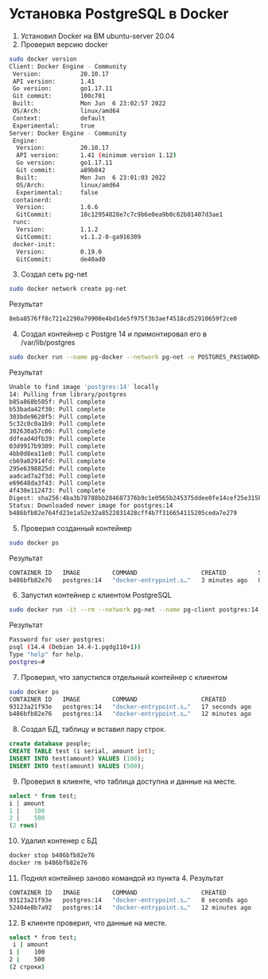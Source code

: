 # Установка PostgreSQL в Docker
1. Установил Docker на ВМ ubuntu-server 20.04
2. Проверил версию docker
```bash
sudo docker version
Client: Docker Engine - Community
 Version:           20.10.17
 API version:       1.41
 Go version:        go1.17.11
 Git commit:        100c701
 Built:             Mon Jun  6 23:02:57 2022
 OS/Arch:           linux/amd64
 Context:           default
 Experimental:      true
Server: Docker Engine - Community
 Engine:
  Version:          20.10.17
  API version:      1.41 (minimum version 1.12)
  Go version:       go1.17.11
  Git commit:       a89b842
  Built:            Mon Jun  6 23:01:03 2022
  OS/Arch:          linux/amd64
  Experimental:     false
 containerd:
  Version:          1.6.6
  GitCommit:        10c12954828e7c7c9b6e0ea9b0c02b01407d3ae1
 runc:
  Version:          1.1.2
  GitCommit:        v1.1.2-0-ga916309
 docker-init:
  Version:          0.19.0
  GitCommit:        de40ad0
```
3. Создал сеть pg-net
```bash
sudo docker network create pg-net
```
Результат
```bash
8eba8576ff8c721e2290a79900e4bd1de5f975f3b3aef4518cd52910659f2ce0
```
4. Создал контейнер с Postgre 14 и примонтировал его в /var/lib/postgres
```bash
sudo docker run --name pg-docker --network pg-net -e POSTGRES_PASSWORD=postgres -d -p 5432:5432 -v /var/lib/postgres:/var/lib/postgresql/data postgres:14
```
Результат
```bash
Unable to find image 'postgres:14' locally
14: Pulling from library/postgres
b85a868b505f: Pull complete 
b53bada42f30: Pull complete 
303bde9620f5: Pull complete 
5c32c0c0a1b9: Pull complete 
302630a57c06: Pull complete 
ddfead4dfb39: Pull complete 
03d9917b9309: Pull complete 
4bb0d8ea11e0: Pull complete 
cb69a02914fd: Pull complete 
295e6398825d: Pull complete 
aadcad7a2f3d: Pull complete 
e69648da3f43: Pull complete 
4f430e112473: Pull complete 
Digest: sha256:4ba3b78788bb284687376b9c1e0565b245375ddee0fe14cef25e315b6bd88b1a
Status: Downloaded newer image for postgres:14
b486bfb82e764fd23e1a52e32a8522831428cff4b7f316654115205ceda7e279
```
5. Проверил созданный контейнер
```bash
sudo docker ps
```
Результат
```bash
CONTAINER ID   IMAGE         COMMAND                  CREATED         STATUS         PORTS                                       NAMES
b486bfb82e76   postgres:14   "docker-entrypoint.s…"   3 minutes ago   Up 3 minutes   0.0.0.0:5432->5432/tcp, :::5432->5432/tcp   pg-docker
```
6. Запустил контейнер с клиентом PostgreSQL
```bash
sudo docker run -it --rm --network pg-net --name pg-client postgres:14 psql -h pg-docker -U postgres
```
Результат
```bash
Password for user postgres: 
psql (14.4 (Debian 14.4-1.pgdg110+1))
Type "help" for help.
postgres=#
```
7. Проверил, что запустился отдельный контейнер с клиентом
```bash
sudo docker ps
CONTAINER ID   IMAGE         COMMAND                  CREATED          STATUS                    PORTS                                       NAMES
93123a21f93e   postgres:14   "docker-entrypoint.s…"   17 seconds ago   Up 17 seconds             5432/tcp                                    pg-client
b486bfb82e76   postgres:14   "docker-entrypoint.s…"   12 minutes ago   Up 12 minutes             0.0.0.0:5432->5432/tcp, :::5432->5432/tcp   pg-docker
```
8. Создал БД, таблицу и вставил пару строк.
```sql
create database people;
CREATE TABLE test (i serial, amount int);
INSERT INTO test(amount) VALUES (100);
INSERT INTO test(amount) VALUES (500);
```
9. Проверил в клиенте, что таблица доступна и данные на месте.
```sql
select * from test;
i | amount
1 |    100
2 |    500
(2 rows)
```
10. Удалил контенер с БД
```bash
docker stop b486bfb82e76
docker rm b486bfb82e76
```
11. Поднял контейнер заново командой из пункта 4.
Результат
```bash
CONTAINER ID   IMAGE         COMMAND                  CREATED          STATUS          PORTS                                       NAMES
93123a21f93e   postgres:14   "docker-entrypoint.s…"   8 seconds ago    Up 7 seconds    5432/tcp                                    pg-client
52404e8b7a92   postgres:14   "docker-entrypoint.s…"   12 minutes ago   Up 12 minutes   0.0.0.0:5432->5432/tcp, :::5432->5432/tcp   pg-docker
```
12. В клиенте проверил, что данные на месте.
```bash
select * from test;
 i | amount
1 |    100
2 |    500
(2 строки)
```
